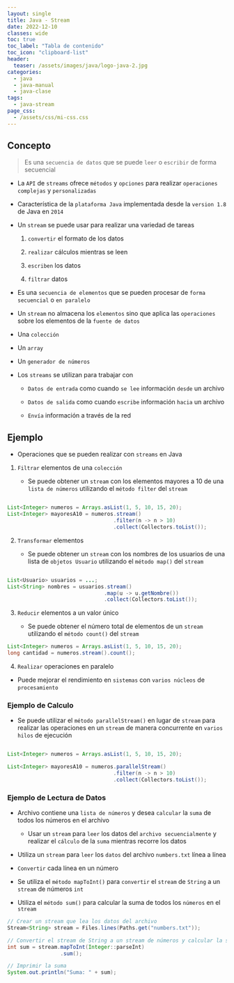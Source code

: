 ```yaml
---
layout: single
title: Java - Stream
date: 2022-12-10
classes: wide
toc: true
toc_label: "Tabla de contenido"
toc_icon: "clipboard-list"
header:
  teaser: /assets/images/java/logo-java-2.jpg
categories:
  - java
  - java-manual
  - java-clase
tags:
  - java-stream
page_css: 
  - /assets/css/mi-css.css
---
```


## Concepto

> Es una ``secuencia de datos`` que se puede ``leer`` o ``escribir`` de forma secuencial

* La ``API`` de ``streams`` ofrece ``métodos`` y ``opciones`` para realizar ``operaciones complejas`` y ``personalizadas``

* Característica de la ``plataforma Java`` implementada desde la ``version 1.8`` de Java en ``2014``

* Un ``stream`` se puede usar para realizar una variedad de tareas

  1. ``convertir`` el formato de los datos
  
  2. ``realizar`` cálculos mientras se leen

  3. ``escriben`` los datos

  4. ``filtrar`` datos

* Es una ``secuencia de elementos`` que se pueden procesar de ``forma secuencial`` o ``en paralelo``

* Un ``stream`` no almacena los ``elementos`` sino que aplica las ``operaciones`` sobre los elementos de la ``fuente de datos``

* Una ``colección``

* Un ``array``

* Un ``generador de números``

* Los ``streams`` se utilizan para trabajar con

  * ``Datos de entrada`` como cuando ``se lee`` información ``desde`` un archivo
  
  * ``Datos de salida`` como cuando ``escribe`` información ``hacia`` un archivo
  
  * ``Envía`` información a través de la red

## Ejemplo

* Operaciones que se pueden realizar con ``streams`` en Java

1. ``Filtrar`` elementos de una ``colección``

    * Se puede obtener un ``stream`` con los elementos mayores a 10 de una ``lista de números`` utilizando el ``método filter`` del ``stream``

```java

List<Integer> numeros = Arrays.asList(1, 5, 10, 15, 20);
List<Integer> mayoresA10 = numeros.stream()
                                  .filter(n -> n > 10)
                                  .collect(Collectors.toList());
```

2. ``Transformar`` elementos

    * Se puede obtener un ``stream`` con los nombres de los usuarios de una lista de ``objetos Usuario`` utilizando el ``método map()`` del ``stream``

```java

List<Usuario> usuarios = ...;
List<String> nombres = usuarios.stream()
                               .map(u -> u.getNombre())
                               .collect(Collectors.toList());
```

3. ``Reducir`` elementos a un valor único

    * Se puede obtener el número total de elementos de un ``stream`` utilizando el ``método count()`` del ``stream``

```java
List<Integer> numeros = Arrays.asList(1, 5, 10, 15, 20);
long cantidad = numeros.stream().count();
```

4. ``Realizar`` operaciones en paralelo
  
* Puede mejorar el rendimiento en ``sistemas`` con ``varios núcleos`` de ``procesamiento``

### Ejemplo de Calculo

* Se puede utilizar el ``método parallelStream()`` en lugar de ``stream`` para realizar las operaciones en un ``stream`` de manera concurrente en ``varios hilos`` de ejecución

```java

List<Integer> numeros = Arrays.asList(1, 5, 10, 15, 20);

List<Integer> mayoresA10 = numeros.parallelStream()
                                  .filter(n -> n > 10)
                                  .collect(Collectors.toList());
```

### Ejemplo de Lectura de Datos

* Archivo contiene una ``lista de números`` y desea ``calcular`` la ``suma`` de todos los números en el archivo
  
  * Usar un ``stream`` para ``leer`` los datos del ``archivo secuencialmente`` y realizar el ``cálculo`` de la ``suma`` mientras recorre los datos

* Utiliza un ``stream`` para ``leer`` los ``datos`` del archivo ``numbers.txt`` línea a línea

* ``Convertir`` cada línea en un número

* Se utiliza el ``método mapToInt()`` para ``convertir`` el ``stream`` de ``String`` a un ``stream`` de números ``int``

* Utiliza el ``método sum()`` para calcular la suma de todos los ``números`` en el ``stream``

```java
// Crear un stream que lea los datos del archivo
Stream<String> stream = Files.lines(Paths.get("numbers.txt"));

// Convertir el stream de String a un stream de números y calcular la suma de todos los números
int sum = stream.mapToInt(Integer::parseInt)
                 .sum();

// Imprimir la suma
System.out.println("Suma: " + sum);
```
